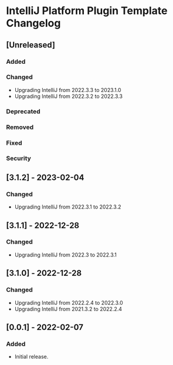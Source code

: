 <!-- Keep a Changelog guide -> https://keepachangelog.com -->

# IntelliJ Platform Plugin Template Changelog

## [Unreleased]
### Added

### Changed
- Upgrading IntelliJ from 2022.3.3 to 2023.1.0
- Upgrading IntelliJ from 2022.3.2 to 2022.3.3

### Deprecated

### Removed

### Fixed

### Security

## [3.1.2] - 2023-02-04
### Changed
- Upgrading IntelliJ from 2022.3.1 to 2022.3.2

## [3.1.1] - 2022-12-28
### Changed
- Upgrading IntelliJ from 2022.3 to 2022.3.1

## [3.1.0] - 2022-12-28
### Changed
- Upgrading IntelliJ from 2022.2.4 to 2022.3.0
- Upgrading IntelliJ from 2021.3.2 to 2022.2.4

## [0.0.1] - 2022-02-07
### Added
- Initial release.